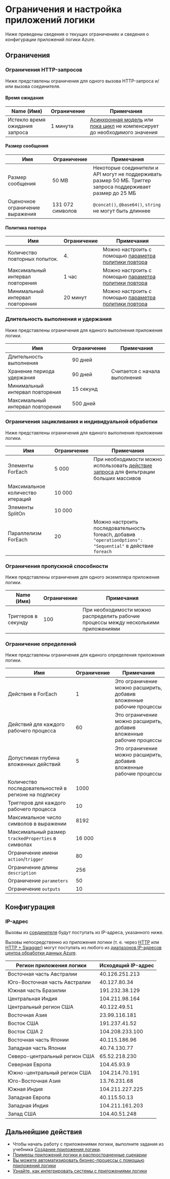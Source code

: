 <properties
	pageTitle="Ограничения и настройка приложений логики | Microsoft Azure"
	description="Обзор ограничений службы и значений конфигурации, доступных для приложений логики."
	services="logic-apps"
	documentationCenter=".net,nodejs,java"
	authors="jeffhollan"
	manager="dwrede"
	editor=""/>

<tags
	ms.service="logic-apps"
	ms.workload="integration"
	ms.tgt_pltfrm="na"
	ms.devlang="na"
	ms.topic="article"
	ms.date="07/22/2016"
	ms.author="jehollan"/>

# Ограничения и настройка приложений логики

Ниже приведены сведения о текущих ограничениях и сведения о конфигурации приложений логики Azure.

## Ограничения

### Ограничения HTTP-запросов

Ниже представлены ограничения для одного вызова HTTP-запроса и/или вызова соединителя.

#### Время ожидания

|Name (Имя)|Ограничение|Примечания|
|----|----|----|
|Истекло время ожидания запроса|1 минута|[Асинхронная модель](app-service-logic-create-api-app.md) или [пока цикл](app-service-logic-loops-and-scopes.md) не компенсирует до необходимого значения|

#### Размер сообщения

|Имя|Ограничение|Примечания|
|----|----|----|
|Размер сообщения|50 MB|Некоторые соединители и API могут не поддерживать размер 50 МБ. Триггер запроса поддерживает размер до 25 МБ|
|Оценочное ограничение выражения|131 072 символов|`@concat()`, `@base64()`, `string` не могут быть длиннее|

#### Политика повтора

|Имя|Ограничение|Примечания|
|----|----|----|
|Количество повторных попыток.|4\.|Можно настроить с помощью [параметра политики повтора](https://msdn.microsoft.com/ru-RU/library/azure/mt643939.aspx)|
|Максимальный интервал повторения|1 час|Можно настроить с помощью [параметра политики повтора](https://msdn.microsoft.com/ru-RU/library/azure/mt643939.aspx)|
|Минимальный интервал повторения|20 минут|Можно настроить с помощью [параметра политики повтора](https://msdn.microsoft.com/ru-RU/library/azure/mt643939.aspx)|

### Длительность выполнения и удержания

Ниже представлены ограничения для единого выполнения приложения логики.

|Имя|Ограничение|Примечания|
|----|----|----|
|Длительность выполнения|90 дней||
|Хранение периода удержания|90 дней|Считается с начала выполнения|
|Минимальный интервал повторения|15 секунд||
|Максимальный интервал повторения|500 дней||


### Ограничения зацикливания и индивидуальной обработки

Ниже представлены ограничения для единого выполнения приложения логики.

|Имя|Ограничение|Примечания|
|----|----|----|
|Элементы ForEach|5 000|При необходимости можно использовать [действие запроса](../connectors/connectors-native-query.md) для фильтрации больших массивов|
|Максимальное количество итераций|10 000||
|Элементы SplitOn|10 000||
|Параллелизм ForEach|20|Можно настроить последовательность foreach, добавив `"operationOptions": "Sequential"` в действие `foreach`|


### Ограничения пропускной способности

Ниже представлены ограничения для одного экземпляра приложения логики.

|Name (Имя)|Ограничение|Примечания|
|----|----|----|
|Триггеров в секунду|100|При необходимости можно распределить рабочие процессы между несколькими приложениями|

### Ограничение определений

Ниже представлены ограничения для единого определения приложения логики.

|Имя|Ограничение|Примечания|
|----|----|----|
|Действия в ForEach|1|Это ограничение можно расширить, добавив вложенные рабочие процессы|
|Действий для каждого рабочего процесса|60|Это ограничение можно расширить, добавив вложенные рабочие процессы|
|Допустимая глубина вложенных действий|5|Это ограничение можно расширить, добавив вложенные рабочие процессы|
|Количество последовательностей в регионе на подписку|1000||
|Триггеров для каждого рабочего процесса|10||
|Максимальное число символов в выражении|8192||
|Максимальный размер `trackedProperties` в символах|16 000|
|Ограничение имени `action`/`trigger`|80||
|Ограничение длины `description`|256||
|Ограничение `parameters`|50||
|Ограничение `outputs`|10||

## Конфигурация

### IP-адрес

Вызовы из [соединителя](../connectors/apis-list.md) будут поступать из IP-адреса, указанного ниже.

Вызовы непосредственно из приложения логики (т. е. через [HTTP](../connectors/connectors-native-http.md) или [HTTP + Swagger](../connectors/connectors-native-http-swagger.md)) могут поступать из любого из [диапазонов IP-адресов центра обработки данных Azure](https://www.microsoft.com/ru-RU/download/details.aspx?id=41653).

|Регион приложения логики|Исходящий IP-адрес|
|-----|----|
|Восточная часть Австралии|40\.126.251.213|
|Юго-Восточная часть Австралии|40\.127.80.34|
|Южная часть Бразилии|191\.232.38.129|
|Центральная Индия|104\.211.98.164|
|Центральный регион США|40\.122.49.51|
|Восточная Азия|23\.99.116.181|
|Восток США|191\.237.41.52|
|Восток США 2|104\.208.233.100|
|Восточная часть Японии|40\.115.186.96|
|Западная часть Японии|40\.74.130.77|
|Северо-центральный регион США|65\.52.218.230|
|Северная Европа|104\.45.93.9|
|Южно-центральный регион США|104\.214.70.191|
|Юго-Восточная Азия|13\.76.231.68|
|Южная Индия|104\.211.227.225|
|Западная Европа|40\.115.50.13|
|Западная Индия|104\.211.161.203|
|Запад США|104\.40.51.248|


## Дальнейшие действия  

- Чтобы начать работу с приложениями логики, выполните задания из учебника [Создание приложения логики](app-service-logic-create-a-logic-app.md).
- [Примеры приложений логики и распространенные сценарии](app-service-logic-examples-and-scenarios.md)
- [Вы можете автоматизировать бизнес-процессы с помощью приложений логики](http://channel9.msdn.com/Events/Build/2016/T694)
- [Узнайте, как интегрировать системы с приложениями логики](http://channel9.msdn.com/Events/Build/2016/P462)

<!---HONumber=AcomDC_0831_2016-->
